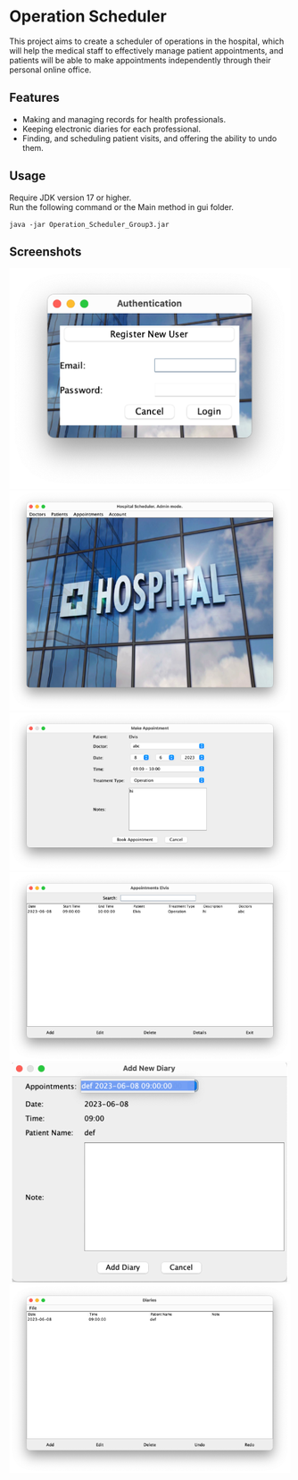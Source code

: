 # Operation Scheduler

This project aims to create a scheduler of operations in the hospital, which will help the medical staff to effectively manage patient appointments, and patients will be able to make appointments independently through their personal online office. 

## Features

- Making and managing records for health professionals.
- Keeping electronic diaries for each professional.
- Finding, and scheduling patient visits, and offering the ability to undo them.

## Usage
Require JDK version 17 or higher.  
Run the following command or the Main method in gui folder.
```
java -jar Operation_Scheduler_Group3.jar
```


## Screenshots
<p align ="center">
    <img src="image/login.png" alt="Login page">
    <img src="image/admin_home.png" alt="Admin home page">
    <img src="image/new_appointment.png" alt="New appointment">
    <img src="image/appointment.png" alt="Appointment">
    <img src="image/new_diary.png" alt="New diary">
    <img src="image/diary.png" alt="Diary">
</p>